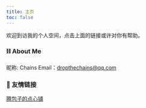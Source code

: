 ```yaml
---
title: 主页
toc: false
---
```


欢迎到访我的个人空间，点击上面的链接或许对你有帮助。

### ⛓️ About Me
昵称: Chains
Email：dropthechains@qq.com

### 🤞 友情链接
[腾包子的点心铺](https://flapypan.cn/)

